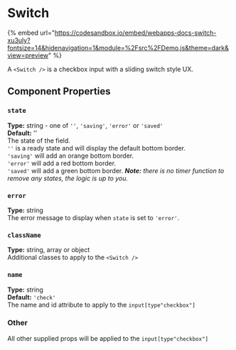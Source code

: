 # Switch

{% embed url="https://codesandbox.io/embed/webapps-docs-switch-xu3uly?fontsize=14&hidenavigation=1&module=%2Fsrc%2FDemo.js&theme=dark&view=preview" %}

A `<Switch />` is a checkbox input with a sliding switch style UX.

## Component Properties

### `state`

**Type:** string - one of `''`, `'saving'`, `'error'` or `'saved'`\
**Default:** ''\
The state of the field.\
`''` is a ready state and will display the default bottom border.\
`'saving'` will add an orange bottom border.\
`'error'` will add a red bottom border.\
`'saved'` will add a green bottom border. _**Note:** there is no timer function to remove any states, the logic is up to you._

### `error`

**Type:** string\
The error message to display when `state` is set to `'error'`.

### `className`

**Type:** string, array or object\
Additional classes to apply to the `<Switch />`

### `name`

**Type:** string\
**Default:** `'check'`\
The name and id attribute to apply to the `input[type"checkbox"]`

### Other

All other supplied props will be applied to the `input[type"checkbox"]`

